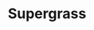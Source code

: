 ---
title: "Supergrass"
summary: "Supergrass are an English rock band formed in 1993 in Oxford. For the majority of the band's tenure, the line-up consisted of brothers Gaz and Rob Coombes , Mick Quinn and Danny Goffey . Originally a three-piece, Rob Coombes officially joined the band in 2002. The band signed to Parlophone Records in 1994 and produced I Should Coco , the best-selling debut album for the label since the Beatles' Please Please Me. Their first album's fourth single, \"Alright\", was an international hit. The band went on to release five albums: In It for the Money , Supergrass , Life on Other Planets , Road to Rouen and Diamond Hoo Ha , as well as a compilation called Supergrass Is 10 .
In August 2009 the band signed to Cooking Vinyl and began work on their seventh studio album, Release the Drones. The album remains unreleased and unfinished. On 12 April 2010, the band announced that they were splitting up due to musical and creative differences. The group disbanded after four farewell gigs, the final one at La Cigale, Paris, on 11 June 2010.The band reformed in 2019, initially to perform at Pilton Party followed by a \"secret\" gig at Oslo in Hackney, London. The band made their final appearance of their reunion to date with a performance in honour of Foo Fighters' recently deceased drummer Taylor Hawkins at his tribute concert, performing some of Hawkins' favourite songs from Supergrass's catalogue. Hawkins had previously expressed his love of the band, and had even made a cameo drum appearance at one of their concerts."
slug: "supergrass"
image: "supergrass.jpg"
apple_music_artist_url: "https://music.apple.com/gb/artist/supergrass/391069"
wikipedia_url: "https://en.wikipedia.org/wiki/Supergrass"
---